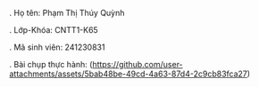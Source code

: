 . Họ tên: Phạm Thị Thúy Quỳnh

. Lớp-Khóa: CNTT1-K65

. Mã sinh viên: 241230831

. Bài chụp thực hành: 
(https://github.com/user-attachments/assets/5bab48be-49cd-4a63-87d4-2c9cb83fca27)



